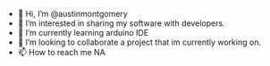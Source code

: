 - 👋 Hi, I’m @austinmontgomery
- 👀 I’m interested in sharing my software with developers. 
- 🌱 I’m currently learning arduino IDE 
- 💞️ I’m looking to collaborate a project that im currently working on. 
- 📫 How to reach me NA

<!---
austinmontgomery/austinmontgomery is a ✨ special ✨ repository because its `README.md` (this file) appears on your GitHub profile.
You can click the Preview link to take a look at your changes.
--->
